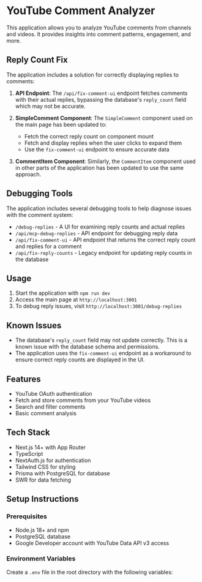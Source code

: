 # YouTube Comment Analyzer

This application allows you to analyze YouTube comments from channels and videos. It provides insights into comment patterns, engagement, and more.

## Reply Count Fix

The application includes a solution for correctly displaying replies to comments:

1. **API Endpoint**: The `/api/fix-comment-ui` endpoint fetches comments with their actual replies, bypassing the database's `reply_count` field which may not be accurate.

2. **SimpleComment Component**: The `SimpleComment` component used on the main page has been updated to:
   - Fetch the correct reply count on component mount
   - Fetch and display replies when the user clicks to expand them
   - Use the `fix-comment-ui` endpoint to ensure accurate data

3. **CommentItem Component**: Similarly, the `CommentItem` component used in other parts of the application has been updated to use the same approach.

## Debugging Tools

The application includes several debugging tools to help diagnose issues with the comment system:

- `/debug-replies` - A UI for examining reply counts and actual replies
- `/api/mcp-debug-replies` - API endpoint for debugging reply data
- `/api/fix-comment-ui` - API endpoint that returns the correct reply count and replies for a comment
- `/api/fix-reply-counts` - Legacy endpoint for updating reply counts in the database

## Usage

1. Start the application with `npm run dev`
2. Access the main page at `http://localhost:3001`
3. To debug reply issues, visit `http://localhost:3001/debug-replies`

## Known Issues

- The database's `reply_count` field may not update correctly. This is a known issue with the database schema and permissions.
- The application uses the `fix-comment-ui` endpoint as a workaround to ensure correct reply counts are displayed in the UI.

## Features

- YouTube OAuth authentication
- Fetch and store comments from your YouTube videos
- Search and filter comments
- Basic comment analysis

## Tech Stack

- Next.js 14+ with App Router
- TypeScript
- NextAuth.js for authentication
- Tailwind CSS for styling
- Prisma with PostgreSQL for database
- SWR for data fetching

## Setup Instructions

### Prerequisites

- Node.js 18+ and npm
- PostgreSQL database
- Google Developer account with YouTube Data API v3 access

### Environment Variables

Create a `.env` file in the root directory with the following variables: 